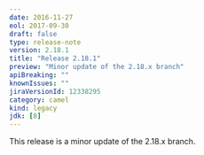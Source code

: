 ```yaml
---
date: 2016-11-27
eol: 2017-09-30
draft: false 
type: release-note
version: 2.18.1
title: "Release 2.18.1"
preview: "Minor update of the 2.18.x branch"
apiBreaking: ""
knownIssues: ""
jiraVersionId: 12338295
category: camel
kind: legacy
jdk: [8]
---
```


This release is a minor update of the 2.18.x branch.
